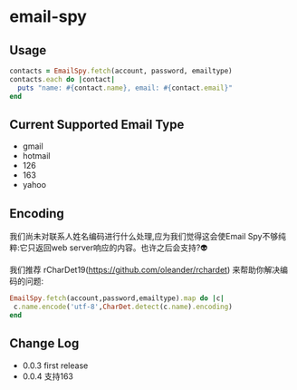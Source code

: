 email-spy
=========

Usage
-----

```ruby
contacts = EmailSpy.fetch(account, password, emailtype)
contacts.each do |contact|
  puts "name: #{contact.name}, email: #{contact.email}"
end
```

Current Supported Email Type
--------------------------

+ gmail
+ hotmail
+ 126
+ 163
+ yahoo


Encoding
--------

我们尚未对联系人姓名编码进行什么处理,应为我们觉得这会使Email Spy不够纯粹:它只返回web server响应的内容。也许之后会支持?:alien:

我们推荐 rCharDet19(https://github.com/oleander/rchardet) 来帮助你解决编码的问题:

```ruby
EmailSpy.fetch(account,password,emailtype).map do |c| 
 c.name.encode('utf-8',CharDet.detect(c.name).encoding)
end
```

Change Log
----------

+ 0.0.3 first release
+ 0.0.4 支持163
